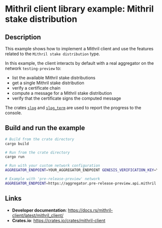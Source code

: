 # Mithril client library example: Mithril stake distribution

## Description

This example shows how to implement a Mithril client and use the features related to the `Mithril stake distribution` type.

In this example, the client interacts by default with a real aggregator on the network `testing-preview` to:
- list the available Mithril stake distributions
- get a single Mithril stake distribution
- verify a certificate chain
- compute a message for a Mithril stake distribution
- verify that the certificate signs the computed message

The crates [`slog`](https://docs.rs/slog/latest/slog/) and [`slog_term`](https://docs.rs/slog-term/latest/slog_term/) are used to report the progress to the console.

## Build and run the example

```bash
# Build from the crate directory
cargo build

# Run from the crate directory
cargo run

# Run with your custom network configuration
AGGREGATOR_ENDPOINT=YOUR_AGGREGATOR_ENDPOINT GENESIS_VERIFICATION_KEY=YOUR_GENESIS_VERIFICATION_KEY cargo run

# Example with 'pre-release-preview' network
AGGREGATOR_ENDPOINT=https://aggregator.pre-release-preview.api.mithril.network/aggregator GENESIS_VERIFICATION_KEY=$(curl -s https://raw.githubusercontent.com/input-output-hk/mithril/main/mithril-infra/configuration/pre-release-preview/genesis.vkey) cargo run
```

## Links
- **Developer documentation**: https://docs.rs/mithril-client/latest/mithril_client/
- **Crates.io**: https://crates.io/crates/mithril-client